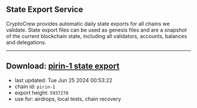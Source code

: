 ## State Export Service
CryptoCrew provides automatic daily state exports for all chains we validate. State export files can be used as genesis files and are a snapshot of the current blockchain state, including all validators, accounts, balances and delegations.

---
**Download: [pirin-1 state export](https://dl-eu2.ccvalidators.com/SERVICE/nolus/pirin-1_export_5937278.json)**
---

- last updated: Tue Jun 25 2024 00:53:22
- chain id: `pirin-1`
- export height: `5937278`
- use for: airdrops, local tests, chain recovery
